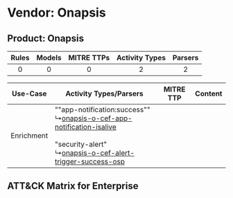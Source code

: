 Vendor: Onapsis
===============
Product: Onapsis
----------------
| Rules | Models | MITRE TTPs | Activity Types | Parsers |
|:-----:|:------:|:----------:|:--------------:|:-------:|
|   0   |   0    |     0      |       2        |    2    |

|  Use-Case  | Activity Types/Parsers    | MITRE TTP | Content    |
|:----------:| ---- | --------- | ---- |
| Enrichment |  ""app-notification:success""<br> ↳[onapsis-o-cef-app-notification-isalive](Ps/pC_onapsisocefappnotificationisalive.md)<br><br> "security-alert"<br> ↳[onapsis-o-cef-alert-trigger-success-osp](Ps/pC_onapsisocefalerttriggersuccessosp.md)<br> |    | [](RM/r_m_onapsis_onapsis_Enrichment.md) |

ATT&CK Matrix for Enterprise
----------------------------
